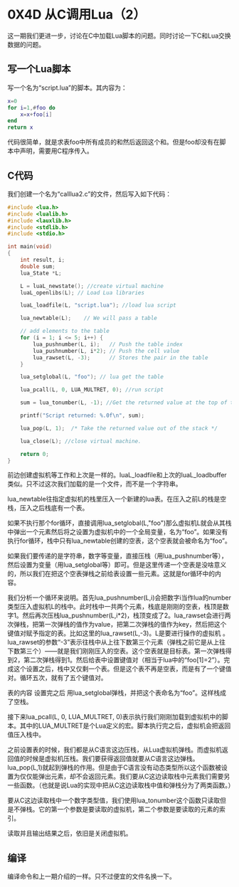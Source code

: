 # 0X4D 从C调用Lua（2）

这一期我们更进一步，讨论在C中加载Lua脚本的问题。同时讨论一下C和Lua交换数据的问题。

## 写一个Lua脚本

写一个名为“script.lua”的脚本。其内容为：

```lua
x=0
for i=1,#foo do
    x=x+foo[i]
end
return x
```

代码很简单，就是求表foo中所有成员的和然后返回这个和。但是foo却没有在脚本中声明，需要用C程序传入。

## C代码

我们创建一个名为“calllua2.c”的文件，然后写入如下代码：

```C
#include <lua.h>
#include <lualib.h>
#include <lauxlib.h>
#include <stdlib.h>
#include <stdio.h>

int main(void)
{
    int result, i;
    double sum;
    lua_State *L;

    L = luaL_newstate(); //create virtual machine
    luaL_openlibs(L); // Load Lua libraries

    luaL_loadfile(L, "script.lua"); //load lua script

    lua_newtable(L);    // We will pass a table

    // add elements to the table
    for (i = 1; i <= 5; i++) {
        lua_pushnumber(L, i);   // Push the table index
        lua_pushnumber(L, i*2); // Push the cell value
        lua_rawset(L, -3);      // Stores the pair in the table
    }

    lua_setglobal(L, "foo"); // lua get the table

    lua_pcall(L, 0, LUA_MULTRET, 0); //run script

    sum = lua_tonumber(L, -1); //Get the returned value at the top of the stack (index -1)

    printf("Script returned: %.0f\n", sum);

    lua_pop(L, 1);  /* Take the returned value out of the stack */

    lua_close(L); //close virtual machine.

    return 0;
}
```

前边创建虚拟机等工作和上次是一样的。luaL_loadfile和上次的luaL_loadbuffer类似。只不过这次我们加载的是一个文件，而不是一个字符串。

lua_newtable往指定虚拟机的栈里压入一个新建的lua表。在压入之前L的栈是空栈，压入之后栈底有一个表。

如果不执行那个for循环，直接调用lua_setglobal(L,"foo")那么虚拟机L就会从其栈中弹出一个元素然后将之设置为虚拟机中的一个全局变量，名为“foo”。如果没有执行for循环，栈中只有lua_newtable创建的空表，这个空表就会被命名为“foo”。

如果我们要传递的是字符串，数字等变量，直接压栈（用lua_pushnumber等），然后设置为变量（用lua_setglobal等）即可。但是这里传递一个空表是没啥意义的，所以我们在把这个空表弹栈之前给表设置一些元素。这就是for循环中的内容。

我们分析一个循环来说明。首先lua_pushnumber(L,i)会把数字i当作lua的number类型压入虚拟机L的栈中。此时栈中一共两个元素，栈底是刚刚的空表，栈顶是数字1。然后再次压栈lua_pushnumber(L,i*2)，栈顶变成了2。lua_rawset会进行两次弹栈，把第一次弹栈的值作为value，把第二次弹栈的值作为key，然后把这个键值对赋予指定的表。比如这里的lua_rawset(L,-3)。L是要进行操作的虚拟机 。lua_rawset的参数“-3”表示往栈中从上往下数第三个元素（弹栈之前它是从上往下数第三个）——就是我们刚刚压入的空表。这个空表就是目标表。第一次弹栈得到2，第二次弹栈得到1。然后给表中设置键值对（相当于lua中的“foo[1]=2”）。完成这个设置之后，栈中又仅剩一个表。但是这个表不再是空表，而是有了一个键值对。循环五次，就有了五个键值对。

表的内容 设置完之后 用lua_setglobal弹栈，并把这个表命名为“foo”。这样栈成了空栈。

接下来lua_pcall(L, 0, LUA_MULTRET, 0)表示执行我们刚刚加载到虚拟机中的脚本。其中的LUA_MULTRET是个Lua定义的宏。脚本执行完之后，虚拟机会把返回值压入栈中。

之前设置表的时候，我们都是从C语言这边压栈，从Lua虚拟机弹栈。而虚拟机返回值的时候是虚拟机压栈。我们要获得返回值就要从C语言这边弹栈。lua_pop(L,1)就起到弹栈的作用。但是由于C语言没有动态类型所以这个函数被设置为仅仅能弹出元素，却不会返回元素。我们要从C这边读取栈中元素我们需要另一些函数。（也就是说Lua的实现中把从C这边读取栈中值和弹栈分为了两类函数。）

要从C这边读取栈中一个数字类型值，我们使用lua_tonumber这个函数只读取但是不弹栈。它的第一个参数是要读取的虚拟机，第二个参数是要读取的元素的索引。

读取并且输出结果之后，依旧是关闭虚拟机。

## 编译

编译命令和上一期介绍的一样。只不过便宜的文件名换一下。